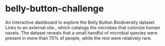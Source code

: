 # belly-button-challenge
An interactive dashboard to explore the Belly Button Biodiversity dataset Links to an external site., which catalogs the microbes that colonize human navels. The dataset reveals that a small handful of microbial species were present in more than 70% of people, while the rest were relatively rare.
